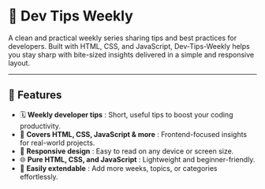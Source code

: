 # 📘 Dev Tips Weekly

A clean and practical weekly series sharing tips and best practices for developers. Built with HTML, CSS, and JavaScript, Dev-Tips-Weekly helps you stay sharp with bite-sized insights delivered in a simple and responsive layout.

---

## 🚀 Features  
- 🗓️ **Weekly developer tips** : Short, useful tips to boost your coding productivity.  
- 🧠 **Covers HTML, CSS, JavaScript & more** : Frontend-focused insights for real-world projects.  
- 📱 **Responsive design** : Easy to read on any device or screen size.  
- 🌐 **Pure HTML, CSS, and JavaScript** : Lightweight and beginner-friendly.  
- 🧩 **Easily extendable** : Add more weeks, topics, or categories effortlessly.
